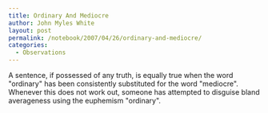 ```yaml
---
title: Ordinary And Mediocre
author: John Myles White
layout: post
permalink: /notebook/2007/04/26/ordinary-and-mediocre/
categories:
  - Observations
---
```


A sentence, if possessed of any truth, is equally true when the word "ordinary" has been consistently substituted for the word "mediocre". Whenever this does not work out, someone has attempted to disguise bland averageness using the euphemism "ordinary".
